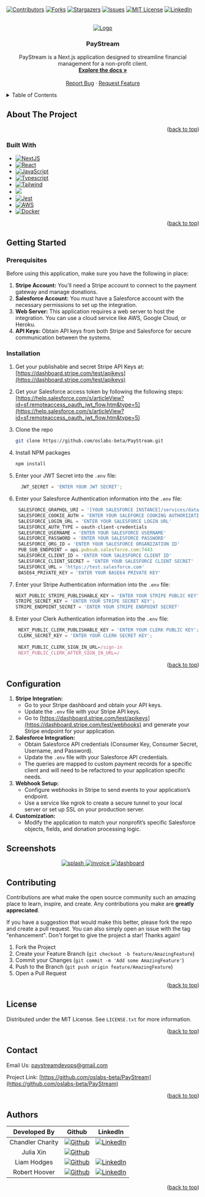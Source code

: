 <!-- Improved compatibility of back to top link: See: https://github.com/othneildrew/Best-README-Template/pull/73 -->
<a name="readme-top"></a>
<!--
*** Thanks for checking out the Best-README-Template. If you have a suggestion
*** that would make this better, please fork the repo and create a pull request
*** or simply open an issue with the tag "enhancement".
*** Don't forget to give the project a star!
*** Thanks again! Now go create something AMAZING! :D
-->



<!-- PROJECT SHIELDS -->
<!--
*** I'm using markdown "reference style" links for readability.
*** Reference links are enclosed in brackets [ ] instead of parentheses ( ).
*** See the bottom of this document for the declaration of the reference variables
*** for contributors-url, forks-url, etc. This is an optional, concise syntax you may use.
*** https://www.markdownguide.org/basic-syntax/#reference-style-links
-->
[![Contributors][contributors-shield]][contributors-url]
[![Forks][forks-shield]][forks-url]
[![Stargazers][stars-shield]][stars-url]
[![Issues][issues-shield]][issues-url]
[![MIT License][license-shield]][license-url]
[![LinkedIn][linkedin-shield]][linkedin-url]


<!-- PROJECT LOGO -->
<br />
<div align="center">
  <a href="https://pay-stream-git-dev-pay-stream.vercel.app/">
    <img src="bill-bot-baggins/public/big-logo.png" alt="Logo">
  </a>

<h3 align="center">PayStream</h3>

  <p align="center">
    PayStream is a Next.js application designed to streamline financial management for a non-profit client.
    <br />
    <a href="https://github.com/oslabs-beta/PayStream"><strong>Explore the docs »</strong></a>
    <br />
    <br />
    <a href="https://github.com/oslabs-beta/PayStream/issues">Report Bug</a>
    ·
    <a href="https://github.com/oslabs-beta/PayStream/issues">Request Feature</a>
  </p>
</div>



<!-- TABLE OF CONTENTS -->
<details>
  <summary>Table of Contents</summary>
  <ol>
    <li>
      <a href="#about-the-project">About The Project</a>
      <ul>
        <li><a href="#built-with">Built With</a></li>
      </ul>
    </li>
    <li>
      <a href="#getting-started">Getting Started</a>
      <ul>
        <li><a href="#prerequisites">Prerequisites</a></li>
        <li><a href="#installation">Installation</a></li>
      </ul>
    </li>
    <li><a href="#usage">Usage</a></li>
    <li><a href="#roadmap">Roadmap</a></li>
    <li><a href="#contributing">Contributing</a></li>
    <li><a href="#license">License</a></li>
    <li><a href="#contact">Contact</a></li>
    <li><a href="#acknowledgments">Acknowledgments</a></li>
  </ol>
</details>



<!-- ABOUT THE PROJECT -->
## About The Project

<p align="right">(<a href="#readme-top">back to top</a>)</p>

### Built With

* [![NextJS][NextJs]][NextJS-url]
* [![React][React.js]][React-url]
* [![JavaScript][JavaScript]][JavaScript-url]
* [![Typescript][TS.js]][TS-url]
* [![Tailwind][Tailwind]][Tailwind-url]
* [![][Git]][Git-url]
* [![Jest][Jest]][Jest-url]
* [![AWS][AWS]][AWS-url]
* [![Docker][Docker]][Docker-url]


<p align="right">(<a href="#readme-top">back to top</a>)</p>



<!-- GETTING STARTED -->
## Getting Started

### Prerequisites

Before using this application, make sure you have the following in place:

1. **Stripe Account:** You’ll need a Stripe account to connect to the payment gateway and manage donations.
2. **Salesforce Account:** You must have a Salesforce account with the necessary permissions to set up the integration.
3. **Web Server:** This application requires a web server to host the integration. You can use a cloud service like AWS, Google Cloud, or Heroku.
4. **API Keys:** Obtain API keys from both Stripe and Salesforce for secure communication between the systems.

### Installation

1. Get your publishable and secret Stripe API Keys at: [https://dashboard.stripe.com/test/apikeys](https://dashboard.stripe.com/test/apikeys)
2. Get your Salesforce access token by following the following steps: [https://help.salesforce.com/s/articleView?id=sf.remoteaccess_oauth_jwt_flow.htm&type=5](https://help.salesforce.com/s/articleView?id=sf.remoteaccess_oauth_jwt_flow.htm&type=5)
3. Clone the repo
   ```sh
   git clone https://github.com/oslabs-beta/PayStream.git
   ```
4. Install NPM packages
   ```sh
   npm install
   ```
5. Enter your JWT Secret into the `.env` file:
   ```js
     JWT_SECRET = 'ENTER YOUR JWT SECRET';
   ```
6. Enter your Salesforce Authentication information into the `.env` file:
   ```js
    SALESFORCE_GRAPHQL_URI = '[YOUR SALESFORCE INSTANCE]/services/data/v58.0/graphql'
    SALESFORCE_COOKIE_AUTH = 'ENTER YOUR SALEFORCE COOKING AUTHORIZATION'
    SALESFORCE_LOGIN_URL = 'ENTER YOUR SALESFORCE LOGIN URL'
    SALESFORCE_AUTH_TYPE = oauth-client-credentials
    SALESFORCE_USERNAME = 'ENTER YOUR SALESFORCE USERNAME'
    SALESFORCE_PASSWORD = 'ENTER YOUR SALESFORCE PASSWORD'
    SALESFORCE_ORG_ID = 'ENTER YOUR SALESFORCE ORGANIZATION ID'
    PUB_SUB_ENDPOINT = api.pubsub.salesforce.com:7443
    SALESFORCE_CLIENT_ID = 'ENTER YOUR SALESFORCE CLIENT ID'
    SALESFORCE_CLIENT_SECRET = 'ENTER YOUR SALESFORCE CLIENT SECRET'
    SALESFORCE_URL = 'https://test.salesforce.com'
    BASE64_PRIVATE_KEY = 'ENTER YOUR BASE64 PRIVATE KEY'
   ```
   
7. Enter your Stripe Authentication information into the `.env` file:
   ```js
   NEXT_PUBLIC_STRIPE_PUBLISHABLE_KEY = 'ENTER YOUR STRIPE PUBLIC KEY';
   STRIPE_SECRET_KEY = 'ENTER YOUR STRIPE SECRET KEY';
   STRIPE_ENDPOINT_SECRET = 'ENTER YOUR STRIPE ENDPOINT SECRET'
   ```
   
8. Enter your Clerk Authentication information into the `.env` file:
   ```js
    NEXT_PUBLIC_CLERK_PUBLISHABLE_KEY = 'ENTER YOUR CLERK PUBLIC KEY';
    CLERK_SECRET_KEY = 'ENTER YOUR CLERK SECRET KEY';
    
    NEXT_PUBLIC_CLERK_SIGN_IN_URL=/sign-in
    NEXT_PUBLIC_CLERK_AFTER_SIGN_IN_URL=/
   ```
   
<p align="right">(<a href="#readme-top">back to top</a>)</p>

## Configuration
1. **Stripe Integration:**
   - Go to your Stripe dashboard and obtain your API keys.
   - Update the `.env` file with your Stripe API keys.
   - Go to [https://dashboard.stripe.com/test/apikeys](https://dashboard.stripe.com/test/webhooks) and generate your Stripe endpoint for your application. 
2. **Salesforce Integration:**
   - Obtain Salesforce API credentials (Consumer Key, Consumer Secret, Username, and Password).
   - Update the `.env` file with your Salesforce API credentials.
   - The queries are mapped to custom payment records for a specific client and will need to be refactored to your application specific needs. 
3. **Webhook Setup:**
   - Configure webhooks in Stripe to send events to your application’s endpoint.
   - Use a service like ngrok to create a secure tunnel to your local server or set up SSL on your production server.
4. **Customization:**
   - Modify the application to match your nonprofit’s specific Salesforce objects, fields, and donation processing logic.

<!-- USAGE EXAMPLES -->
## Screenshots

<div align="center">
  <a href="https://pay-stream-git-dev-pay-stream.vercel.app/">
    <img src="bill-bot-baggins/public/splashpage.png" alt="splash">
    <img src="bill-bot-baggins/public/invoice.png" alt="invoice">
    <img src="bill-bot-baggins/public/dashboard.png" alt="dashboard">
  </a>
</div>


<!-- CONTRIBUTING -->
## Contributing

Contributions are what make the open source community such an amazing place to learn, inspire, and create. Any contributions you make are **greatly appreciated**.

If you have a suggestion that would make this better, please fork the repo and create a pull request. You can also simply open an issue with the tag "enhancement".
Don't forget to give the project a star! Thanks again!

1. Fork the Project
2. Create your Feature Branch (`git checkout -b feature/AmazingFeature`)
3. Commit your Changes (`git commit -m 'Add some AmazingFeature'`)
4. Push to the Branch (`git push origin feature/AmazingFeature`)
5. Open a Pull Request

<p align="right">(<a href="#readme-top">back to top</a>)</p>



<!-- LICENSE -->
## License

Distributed under the MIT License. See `LICENSE.txt` for more information.

<p align="right">(<a href="#readme-top">back to top</a>)</p>



<!-- CONTACT -->
## Contact

Email Us: paystreamdevops@gmail.com

Project Link: [https://github.com/oslabs-beta/PayStream](https://github.com/oslabs-beta/PayStream)

<p align="right">(<a href="#readme-top">back to top</a>)</p>



## Authors
| Developed By |                                                                     Github                                                                      |                                                                   LinkedIn                                                                    |
| :----------: | :---------------------------------------------------------------------------------------------------------------------------------------------: | :-------------------------------------------------------------------------------------------------------------------------------------------: |
|  Chandler Charity  |    [![Github](https://img.shields.io/badge/github-%23121011.svg?style=for-the-badge&logo=github&logoColor=white)](https://github.com/lcchrty)    | [![LinkedIn](https://img.shields.io/badge/LinkedIn-%230077B5.svg?logo=linkedin&logoColor=white)](https://www.linkedin.com/in/chandlerchrty/) |
| Julia Xin | [![Github](https://img.shields.io/badge/github-%23121011.svg?style=for-the-badge&logo=github&logoColor=white)](https://github.com/juliazlx) |
|  Liam Hodges  |  [![Github](https://img.shields.io/badge/github-%23121011.svg?style=for-the-badge&logo=github&logoColor=white)](https://github.com/lhodges3)   | [![LinkedIn](https://img.shields.io/badge/LinkedIn-%230077B5.svg?logo=linkedin&logoColor=white)](https://www.linkedin.com/in/liam-p-hodges/) |
| Robert Hoover  |  [![Github](https://img.shields.io/badge/github-%23121011.svg?style=for-the-badge&logo=github&logoColor=white)](https://github.com/Gambarou)   |  [![LinkedIn](https://img.shields.io/badge/LinkedIn-%230077B5.svg?logo=linkedin&logoColor=white)](https://www.linkedin.com/in/roberthoover00/)   |



<p align="right">(<a href="#readme-top">back to top</a>)</p>



<!-- MARKDOWN LINKS & IMAGES -->
<!-- https://www.markdownguide.org/basic-syntax/#reference-style-links -->
[contributors-shield]: https://img.shields.io/github/contributors/oslabs-beta/PayStream.svg?style=for-the-badge
[contributors-url]: https://github.com/oslabs-beta/PayStream/graphs/contributors
[forks-shield]: https://img.shields.io/github/forks/oslabs-beta/PayStream.svg?style=for-the-badge
[forks-url]: https://github.com/oslabs-beta/PayStream/network/members
[stars-shield]: https://img.shields.io/github/stars/oslabs-beta/PayStream.svg?style=for-the-badge
[stars-url]: https://github.com/oslabs-beta/PayStream/stargazers
[issues-shield]: https://img.shields.io/github/issues/oslabs-beta/PayStream.svg?style=for-the-badge
[issues-url]: https://github.com/oslabs-beta/PayStream/issues
[license-shield]: https://img.shields.io/github/license/oslabs-beta/PayStream.svg?style=for-the-badge
[license-url]: https://github.com/oslabs-beta/PayStream/blob/master/LICENSE.txt
[linkedin-shield]: https://img.shields.io/badge/-LinkedIn-black.svg?style=for-the-badge&logo=linkedin&colorB=555
[linkedin-url]: https://www.linkedin.com/company/pay-stream-dev
[product-screenshot]: images/screenshot.png
[React.js]: https://img.shields.io/badge/react-%2320232a.svg?style=for-the-badge&logo=react&logoColor=%2361DAFB
[React-url]: https://reactjs.org/
[TS.js]: https://img.shields.io/badge/typescript-%23007ACC.svg?style=for-the-badge&logo=typescript&logoColor=white
[TS-url]: https://www.typescriptlang.org/
[JavaScript]: https://img.shields.io/badge/javascript-%23323330.svg?style=for-the-badge&logo=javascript&logoColor=%23F7DF1E
[JavaScript-url]: https://www.javascript.com/
[Jest]: https://img.shields.io/badge/-jest-%23C21325?style=for-the-badge&logo=jest&logoColor=white
[Jest-url]: https://jestjs.io/
[Git]: https://img.shields.io/badge/git-%23F05033.svg?style=for-the-badge&logo=git&logoColor=white
[Git-url]: https://git-scm.com/
[Tailwind]: https://img.shields.io/badge/Tailwind-%231DA1F2.svg?style=for-the-badge&logo=tailwind-css&logoColor=white
[Tailwind-url]: https://tailwindcss.com/
[NextJS]: https://img.shields.io/badge/next.js-000000?style=for-the-badge&logo=nextdotjs&logoColor=white
[NextJS-url]: https://nextjs.org/
[AWS]: https://img.shields.io/badge/AWS-%231E73BE.svg?style=for-the-badge&logo=amazon-aws&logoColor=white:
[AWS-url]: https://aws.amazon.com/
[Docker]: https://img.shields.io/badge/docker-%230db7ed.svg?style=for-the-badge&logo=docker&logoColor=white
[Docker-url]: https://www.docker.com/
